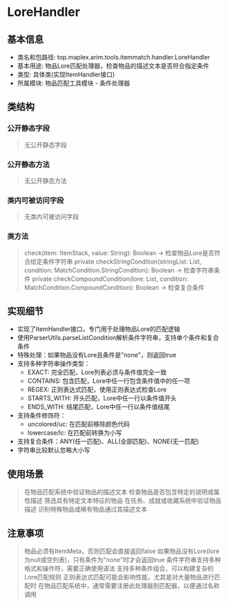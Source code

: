 # LoreHandler

## 基本信息
- 类名和包路径: top.maplex.arim.tools.itemmatch.handler.LoreHandler
- 基本用途: 物品Lore匹配处理器，检查物品的描述文本是否符合指定条件
- 类型: 具体类(实现ItemHandler接口)
- 所属模块: 物品匹配工具模块 - 条件处理器

## 类结构

### 公开静态字段
> 无公开静态字段

### 公开静态方法
> 无公开静态方法

### 类内可被访问字段
> 无类内可被访问字段

### 类方法
> check(item: ItemStack, value: String): Boolean -> 检查物品Lore是否符合给定条件字符串
> private checkStringCondition(stringList: List<String>, condition: MatchCondition.StringCondition): Boolean -> 检查字符串条件
> private checkCompoundCondition(lore: List<String>, condition: MatchCondition.CompoundCondition): Boolean -> 检查复合条件

## 实现细节
- 实现了ItemHandler接口，专门用于处理物品Lore的匹配逻辑
- 使用ParserUtils.parseListCondition解析条件字符串，支持单个条件和复合条件
- 特殊处理：如果物品没有Lore且条件是"none"，则返回true
- 支持多种字符串操作类型：
  - EXACT: 完全匹配，Lore列表必须与条件值完全一致
  - CONTAINS: 包含匹配，Lore中任一行包含条件值中的任一项
  - REGEX: 正则表达式匹配，使用正则表达式检查Lore
  - STARTS_WITH: 开头匹配，Lore中任一行以条件值开头
  - ENDS_WITH: 结尾匹配，Lore中任一行以条件值结尾
- 支持条件修饰符：
  - uncolored/uc: 在匹配前移除颜色代码
  - lowercase/lc: 在匹配前转换为小写
- 支持复合条件：ANY(任一匹配)、ALL(全部匹配)、NONE(无一匹配)
- 字符串比较默认忽略大小写

## 使用场景
> 在物品匹配系统中验证物品的描述文本
> 检查物品是否包含特定的说明或属性描述
> 筛选具有特定文本特征的物品
> 在任务、成就或收藏系统中验证物品描述
> 识别特殊物品或稀有物品通过其描述文本

## 注意事项
> 物品必须有ItemMeta，否则匹配会直接返回false
> 如果物品没有Lore(lore为null或空列表)，只有条件为"none"时才会返回true
> 条件字符串支持多种格式和操作符，需要正确使用语法
> 支持多种条件组合，可以构建复杂的Lore匹配规则
> 正则表达式匹配可能会影响性能，尤其是对大量物品进行匹配时
> 在物品匹配系统中，通常需要注册此处理器到匹配器，以便通过名称调用
